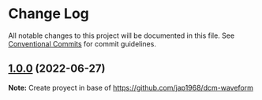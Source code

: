 # Change Log

All notable changes to this project will be documented in this file.
See [Conventional Commits](https://conventionalcommits.org) for commit guidelines.

## [1.0.0](https://github.com/ArturRod/dicom-ecg) (2022-06-27)

**Note:** Create proyect in base of https://github.com/jap1968/dcm-waveform

